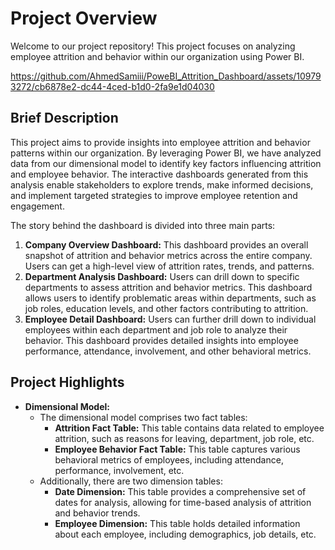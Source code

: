 # Project Overview

Welcome to our project repository! This project focuses on analyzing employee attrition and behavior within our organization using Power BI. 




https://github.com/AhmedSamiii/PoweBI_Attrition_Dashboard/assets/109793272/cb6878e2-dc44-4ced-b1d0-2fa9e1d04030


## Brief Description
This project aims to provide insights into employee attrition and behavior patterns within our organization. By leveraging Power BI, we have analyzed data from our dimensional model to identify key factors influencing attrition and employee behavior. The interactive dashboards generated from this analysis enable stakeholders to explore trends, make informed decisions, and implement targeted strategies to improve employee retention and engagement.

The story behind the dashboard is divided into three main parts:
1. **Company Overview Dashboard:** This dashboard provides an overall snapshot of attrition and behavior metrics across the entire company. Users can get a high-level view of attrition rates, trends, and patterns.
2. **Department Analysis Dashboard:** Users can drill down to specific departments to assess attrition and behavior metrics. This dashboard allows users to identify problematic areas within departments, such as job roles, education levels, and other factors contributing to attrition.
3. **Employee Detail Dashboard:** Users can further drill down to individual employees within each department and job role to analyze their behavior. This dashboard provides detailed insights into employee performance, attendance, involvement, and other behavioral metrics.

## Project Highlights
- **Dimensional Model:**
  - The dimensional model comprises two fact tables: 
    - **Attrition Fact Table:** This table contains data related to employee attrition, such as reasons for leaving, department, job role, etc.
    - **Employee Behavior Fact Table:** This table captures various behavioral metrics of employees, including attendance, performance, involvement, etc.
  - Additionally, there are two dimension tables:
    - **Date Dimension:** This table provides a comprehensive set of dates for analysis, allowing for time-based analysis of attrition and behavior trends.
    - **Employee Dimension:** This table holds detailed information about each employee, including demographics, job details, etc.


